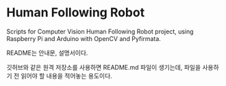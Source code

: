 # Human Following Robot

Scripts for Computer Vision Human Following Robot project, using Raspberry Pi and Arduino with OpenCV and Pyfirmata.

README는 안내문, 설명서이다.

깃허브와 같은 원격 저장소를 사용하면 README.md 파일이 생기는데, 파일을 사용하기 전 읽어야 할 내용을 적어놓는 용도이다.